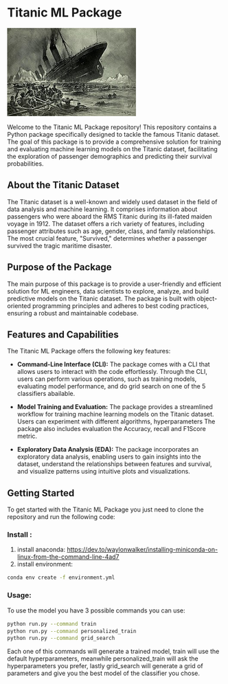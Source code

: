 # Titanic ML Package

![Titanic](titanic.jpg)

Welcome to the Titanic ML Package repository! This repository contains a Python package specifically designed to tackle the famous Titanic dataset. The goal of this package is to provide a comprehensive solution for training and evaluating machine learning models on the Titanic dataset, facilitating the exploration of passenger demographics and predicting their survival probabilities.

## About the Titanic Dataset

The Titanic dataset is a well-known and widely used dataset in the field of data analysis and machine learning. It comprises information about passengers who were aboard the RMS Titanic during its ill-fated maiden voyage in 1912. The dataset offers a rich variety of features, including passenger attributes such as age, gender, class, and family relationships. The most crucial feature, "Survived," determines whether a passenger survived the tragic maritime disaster.

## Purpose of the Package

The main purpose of this package is to provide a user-friendly and efficient solution for ML engineers, data scientists to explore, analyze, and build predictive models on the Titanic dataset. The package is built with object-oriented programming principles and adheres to best coding practices, ensuring a robust and maintainable codebase.

## Features and Capabilities

The Titanic ML Package offers the following key features:

- **Command-Line Interface (CLI):** The package comes with a CLI that allows users to interact with the code effortlessly. Through the CLI, users can perform various operations, such as training models, evaluating model performance, and do grid search on one of the 5 classifiers abailable.

- **Model Training and Evaluation:** The package provides a streamlined workflow for training machine learning models on the Titanic dataset. Users can experiment with different algorithms, hyperparameters The package also includes evaluation the Accuracy, recall and F1Score metric. 

- **Exploratory Data Analysis (EDA):** The package incorporates an exploratory data analysis, enabling users to gain insights into the dataset, understand the relationships between features and survival, and visualize patterns using intuitive plots and visualizations.

## Getting Started

To get started with the Titanic ML Package you just need to clone the repository and run the following code: 
### Install : 
1. install anaconda: https://dev.to/waylonwalker/installing-miniconda-on-linux-from-the-command-line-4ad7
2. install environment: 
```bash
conda env create -f environment.yml
```

### Usage: 
To use the model you have 3 possible commands you can use: 
```bash
python run.py --command train
python run.py --command personalized_train
python run.py --command grid_search
```
Each one of this commands will generate a trained model, train will use the default hyperparameters, meanwhile personalized_train will ask the hyperparameters you prefer, lastly grid_search will generate a grid of parameters and give you the best model of the classifier you chose. 
